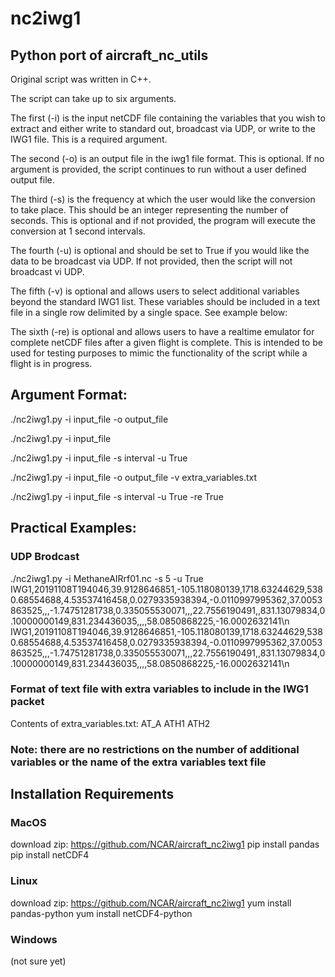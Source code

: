 # nc2iwg1
## Python port of aircraft_nc_utils

Original script was written in C++.

The script can take up to six arguments. 

The first (-i) is the input netCDF file containing the variables that you wish to extract and either write to standard out, broadcast via UDP, or write to the IWG1 file. This is a required argument.

The second (-o) is an output file in the iwg1 file format. This is optional. If no argument is provided, the script continues to run without a user defined output file.

The third (-s) is the frequency at which the user would like the conversion to take place. This should be an integer representing the number of seconds. This is optional and if not provided, the program will execute the conversion at 1 second intervals.

The fourth (-u) is optional and should be set to True if you would like the data to be broadcast via UDP. If not provided, then the script will not broadcast vi UDP.

The fifth (-v) is optional and allows users to select additional variables beyond the standard IWG1 list. These variables should be included in a text file in a single row delimited by a single space. See example below:

The sixth (-re) is optional and allows users to have a realtime emulator for complete netCDF files after a given flight is complete. This is intended to be used for testing purposes to mimic the functionality of the script while a flight is in progress. 

## Argument Format:
./nc2iwg1.py -i input_file -o output_file

./nc2iwg1.py -i input_file 

./nc2iwg1.py -i input_file -s interval -u True

./nc2iwg1.py -i input_file -o output_file -v extra_variables.txt

./nc2iwg1.py -i input_file -s interval -u True -re True

## Practical Examples:
### UDP Brodcast
./nc2iwg1.py -i MethaneAIRrf01.nc -s 5 -u True
IWG1,20191108T194046,39.9128646851,-105.118080139,1718.63244629,5380.68554688,4.53537416458,0.0279335938394,-0.0110997995362,37.0053863525,,,-1.74751281738,0.335055530071,,,22.7556190491,,831.13079834,0.10000000149,831.234436035,,,,58.0850868225,-16.0002632141\n
IWG1,20191108T194046,39.9128646851,-105.118080139,1718.63244629,5380.68554688,4.53537416458,0.0279335938394,-0.0110997995362,37.0053863525,,,-1.74751281738,0.335055530071,,,22.7556190491,,831.13079834,0.10000000149,831.234436035,,,,58.0850868225,-16.0002632141\n

### Format of text file with extra variables to include in the IWG1 packet
Contents of extra_variables.txt:
AT_A ATH1 ATH2 

### Note: there are no restrictions on the number of additional variables or the name of the extra variables text file


## Installation Requirements
### MacOS
download zip: https://github.com/NCAR/aircraft_nc2iwg1
pip install pandas
pip install netCDF4

### Linux
download zip: https://github.com/NCAR/aircraft_nc2iwg1
yum install pandas-python
yum install netCDF4-python

### Windows
(not sure yet)
